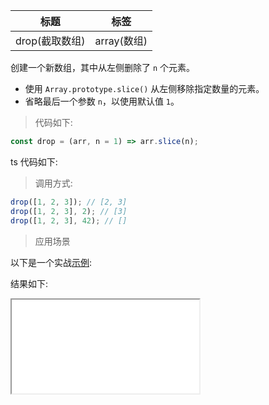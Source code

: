 | 标题           | 标签        |
| -------------- | ----------- |
| drop(截取数组) | array(数组) |

创建一个新数组，其中从左侧删除了 `n` 个元素。

- 使用 `Array.prototype.slice()` 从左侧移除指定数量的元素。
- 省略最后一个参数 `n`，以使用默认值 `1`。

> 代码如下:

```js
const drop = (arr, n = 1) => arr.slice(n);
```

ts 代码如下:

<div class="code-editor" data-url="codes/javascript/ts/drop.ts" data-language="typescript"></div>

> 调用方式:

```js
drop([1, 2, 3]); // [2, 3]
drop([1, 2, 3], 2); // [3]
drop([1, 2, 3], 42); // []
```

> 应用场景

以下是一个实战<a href="codes/javascript/html/drop.html" target="_blank" rel="noopener noreferrer">示例</a>:

<div class="code-editor" data-url="codes/javascript/html/drop.html" data-language="html"></div>

结果如下:

<iframe src="codes/javascript/html/drop.html"></iframe>
